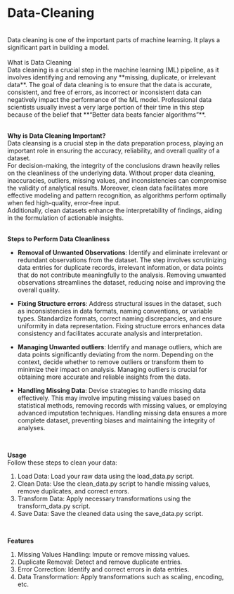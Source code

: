 # Data-Cleaning
<br/>
Data cleaning is one of the important parts of machine learning. It plays a significant part in building a model.<br/>
<br/>
What is Data Cleaning <br/>
Data cleaning is a crucial step in the machine learning (ML) pipeline, as it involves identifying and removing any **missing, duplicate, or irrelevant data**. The goal of data cleaning is to ensure that the data is accurate, consistent, and free of errors, as incorrect or inconsistent data can negatively impact the performance of the ML model. Professional data scientists usually invest a very large portion of their time in this step because of the belief that **“Better data beats fancier algorithms”**.<br/>
<br/>

**Why is Data Cleaning Important?**<br/>
Data cleansing is a crucial step in the data preparation process, playing an important role in ensuring the accuracy, reliability, and overall quality of a dataset.<br/>
For decision-making, the integrity of the conclusions drawn heavily relies on the cleanliness of the underlying data. Without proper data cleaning, inaccuracies, outliers, missing values, and inconsistencies can compromise the validity of analytical results. Moreover, clean data facilitates more effective modeling and pattern recognition, as algorithms perform optimally when fed high-quality, error-free input.<br/>
Additionally, clean datasets enhance the interpretability of findings, aiding in the formulation of actionable insights.<br/>
<br/>

**Steps to Perform Data Cleanliness**<br/>
*   **Removal of Unwanted Observations**: Identify and eliminate irrelevant or redundant observations from the dataset. The step involves scrutinizing data entries for duplicate records, irrelevant information, or data points that do not contribute meaningfully to the analysis. Removing unwanted observations streamlines the dataset, reducing noise and improving the overall quality.

*   **Fixing Structure errors**: Address structural issues in the dataset, such as inconsistencies in data formats, naming conventions, or variable types. Standardize formats, correct naming discrepancies, and ensure uniformity in data representation. Fixing structure errors enhances data consistency and facilitates accurate analysis and interpretation.

*   **Managing Unwanted outliers**: Identify and manage outliers, which are data points significantly deviating from the norm. Depending on the context, decide whether to remove outliers or transform them to minimize their impact on analysis. Managing outliers is crucial for obtaining more accurate and reliable insights from the data.

* **Handling Missing Data**: Devise strategies to handle missing data effectively. This may involve imputing missing values based on statistical methods, removing records with missing values, or employing advanced imputation techniques. Handling missing data ensures a more complete dataset, preventing biases and maintaining the integrity of analyses. <br/>
<br/>

**Usage**<br/>
Follow these steps to clean your data:<br/>
1. Load Data: Load your raw data using the load_data.py script.
2. Clean Data: Use the clean_data.py script to handle missing values, remove duplicates, and correct errors.
3. Transform Data: Apply necessary transformations using the transform_data.py script.
4. Save Data: Save the cleaned data using the save_data.py script.<br/>
<br/>

**Features**<br/>
1. Missing Values Handling: Impute or remove missing values.
2. Duplicate Removal: Detect and remove duplicate entries.
3. Error Correction: Identify and correct errors in data entries.
4. Data Transformation: Apply transformations such as scaling, encoding, etc.

